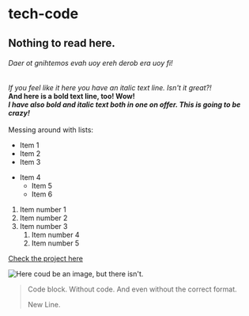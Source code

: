 # tech-code

## Nothing to read here.

###### Daer ot gnihtemos evah uoy ereh derob era uoy fi!

*If you feel like it here you have an italic text line. Isn't it great?!*\
**And here is a bold text line, too! Wow!**\
***I have also bold and italic text both in one on offer. This is going to be crazy!***\
\
Messing around with lists:

- Item 1
- Item 2
- Item 3

+ Item 4
    + Item 5
    + Item 6

1. Item number 1
2. Item number 2
3. Item number 3
    1. Item number 4
    2. Item number 5

[Check the project here](https://github.com/ChrisPMint/tech-code)

![Here coud be an image, but there isn't.]()

>Code block.
>Without code.
>And even without the correct format.
> 
>New Line.